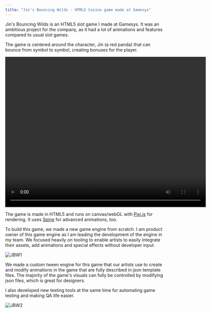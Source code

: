 ```yaml
---
title: "Jin's Bouncing Wilds - HTML5 Casino game made at Gamesys"
---
```


Jin's Bouncing Wilds is an HTML5 slot game I made at Gamesys. It was an ambitious project for the company, as it had a lot of animations and features compared to usual slot games.

The game is centered around the character, Jin (a red panda) that can bounce from symbol to symbol, creating bonuses for the player.

<video width="640" height="480" controls>
  <source src="{{site.url}}{{site.baseurl}}/assets/img/2018/Jan/trailer.mp4" type="video/mp4">
Your browser does not support the video tag.
</video>

The game is made in  HTML5 and runs on canvas/webGL with [Pixi.js](http://www.pixijs.com/) for rendering. It uses [Spine](http://esotericsoftware.com/) for advanced animations, too.

To build this game, we made a new game engine from scratch. I am product owner of this game engine as I am leading the development of the engine in my team. We focused heavily on tooling to enable artists to easily integrate their assets, add animations and special effects without developer input.

![JBW1]({{site.url}}{{site.baseurl}}/assets/img/2018/Jan/jbw1.png)

We made a custom tween engine for this game that our artists use to create and modify animations in the game that are fully described in json template files. The majority of the game's visuals can fully be controlled by modifying json files, which is great for designers.

I also developed new testing tools at the same time for automating game testing and making QA life easier.

![JBW2]({{site.url}}{{site.baseurl}}/assets/img/2018/Jan/jbw1.png)
